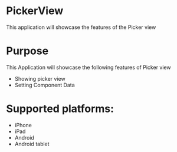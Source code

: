 PickerView
==================

This application will showcase the features of the Picker view


# Purpose
This Application will showcase the following features of Picker view

* Showing picker view
* Setting Component Data 

# Supported platforms:
* iPhone
* iPad
* Android
* Android tablet

